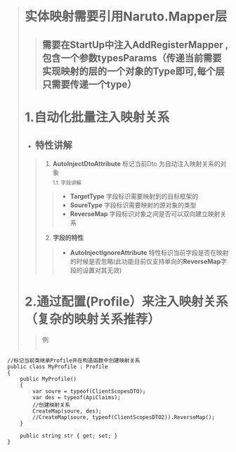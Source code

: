 ># 实体映射需要引用Naruto.Mapper层
>> ## 需要在StartUp中注入AddRegisterMapper ,包含一个参数<b>typesParams</b>（传递当前需要实现映射的层的一个对象的Type即可,每个层只需要传递一个type）
># 1.自动化批量注入映射关系
>* ## 特性讲解
>>   1. <b>AutoInjectDtoAttribute</b> 标记当前Dto 为自动注入映射关系的对象  
>><sub>1.1. 字段讲解</sub>
>>>    - <b>TargetType</b> 字段标识需要映射到的目标框架的
>>>    - <b>SoureType</b> 字段标识需要映射的源对象的类型
>>>   - <b>ReverseMap</b> 字段标识对象之间是否可以双向建立映射关系
>>   2. <b>字段的特性</b>
>>>    - <b>AutoInjectIgnoreAttribute</b> 特性标识当前字段是否在映射的时候是否忽略(此功能目前仅支持单向的<b>ReverseMap</b>字段的设置对其无效)
># 2.通过配置(<b>Profile</b>）来注入映射关系（复杂的映射关系推荐）
>> 例
>> ```
    //标记当前类继承Profile并在构造函数中创建映射关系
    public class MyProfile : Profile
    {
        public MyProfile()
        {
            var soure = typeof(ClientScopesDTO);
            var des = typeof(ApiClaims);
            //创建映射关系
            CreateMap(soure, des);
            //CreateMap(soure, typeof(ClientScopesDTO2)).ReverseMap();
        }

        public string str { get; set; }
    }
>> ```